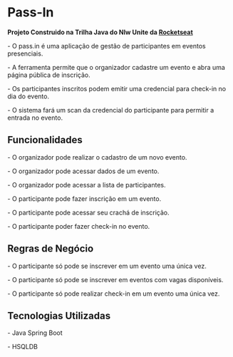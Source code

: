 # Pass-In
<p><b>Projeto Construido na Trilha Java do Nlw Unite da <a href="rocketseat.com.br">Rocketseat</a></b></p>
<p>- O pass.in é uma aplicação de gestão de participantes em eventos presenciais.</p>
<p>- A ferramenta permite que o organizador cadastre um evento e abra uma página pública de inscrição.</p>
<p>- Os participantes inscritos podem emitir uma credencial para check-in no dia do evento.</p>
<p>- O sistema fará um scan da credencial do participante para permitir a entrada no evento.</p>

## Funcionalidades
<p>- O organizador pode realizar o cadastro de um novo evento.</p>
<p>- O organizador pode acessar dados de um evento.</p>
<p>- O organizador pode acessar a lista de participantes.</p>
<p>- O participante pode fazer inscrição em um evento.</p>
<p>- O participante pode acessar seu crachá de inscrição.</p>
<p>- O participante poder fazer check-in no evento.</p>

## Regras de Negócio
<p>- O participante só pode se inscrever em um evento uma única vez.</p>
<p>- O participante só pode se inscrever em eventos com vagas disponíveis.</p>
<p>- O participante só pode realizar check-in em um evento uma única vez.</p>

## Tecnologias Utilizadas
<p>- Java Spring Boot</p>
<p>- HSQLDB</p>
